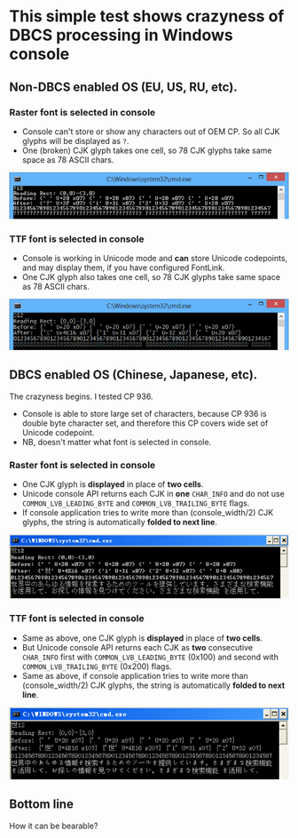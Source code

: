 # This simple test shows crazyness of DBCS processing in Windows console

## Non-DBCS enabled OS (EU, US, RU, etc).

### Raster font is selected in console

* Console can't store or show any characters out of OEM CP. So all CJK glyphs will be displayed as `?`.
* One (broken) CJK glyph takes one cell, so 78 CJK glyphs take same space as 78 ASCII chars.

![screens/non-dbcs-raster.png](https://github.com/Maximus5/Write-Read-Test/raw/master/screens/non-dbcs-raster.png)

### TTF font is selected in console

* Console is working in Unicode mode and **can** store Unicode codepoints, and may display them, if you have configured FontLink.
* One CJK glyph also takes one cell, so 78 CJK glyphs take same space as 78 ASCII chars.

![screens/non-dbcs-unicode.png](https://github.com/Maximus5/Write-Read-Test/raw/master/screens/non-dbcs-unicode.png)

## DBCS enabled OS (Chinese, Japanese, etc).

The crazyness begins. I tested CP 936.

* Console is able to store large set of characters, because CP 936 is double byte character set, and therefore this CP covers wide set of Unicode codepoint.
* NB, doesn't matter what font is selected in console.

### Raster font is selected in console

* One CJK glyph is **displayed** in place of **two cells**.
* Unicode console API returns each CJK in **one** `CHAR_INFO` and do not use `COMMON_LVB_LEADING_BYTE` and `COMMON_LVB_TRAILING_BYTE` flags.
* If console application tries to write more than (console_width/2) CJK glyphs, the string is automatically **folded to next line**.

![screens/dbcs-raster.png](https://github.com/Maximus5/Write-Read-Test/raw/master/screens/dbcs-raster.png)

### TTF font is selected in console

* Same as above, one CJK glyph is **displayed** in place of **two cells**.
* But Unicode console API returns each CJK as **two** consecutive `CHAR_INFO` first with `COMMON_LVB_LEADING_BYTE` (0x100) and second with `COMMON_LVB_TRAILING_BYTE` (0x200) flags.
* Same as above, if console application tries to write more than (console_width/2) CJK glyphs, the string is automatically **folded to next line**.

![screens/dbcs-unicode.png](https://github.com/Maximus5/Write-Read-Test/raw/master/screens/dbcs-unicode.png)

## Bottom line

How it can be bearable?
